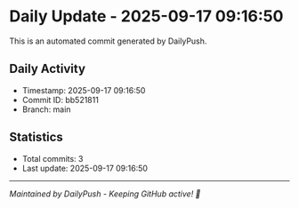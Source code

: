 # Daily Update - 2025-09-17 09:16:50

This is an automated commit generated by DailyPush.

## Daily Activity
- Timestamp: 2025-09-17 09:16:50
- Commit ID: bb521811
- Branch: main

## Statistics
- Total commits: 3
- Last update: 2025-09-17 09:16:50

---
*Maintained by DailyPush - Keeping GitHub active! 🚀*
